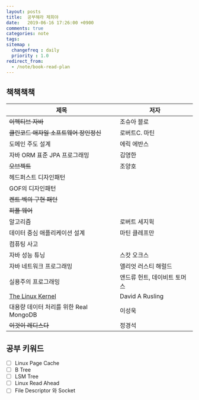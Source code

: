 ```yaml
---
layout: posts
title:  공부해라 제희야
date:   2019-06-16 17:26:00 +0900
comments: true
categories: note
tags:
sitemap :
  changefreq : daily
  priority : 1.0
redirect_from:
  - /note/book-read-plan
---
```


## 책책책책

제목 | 저자 
--- | --- 
~~이펙티브 자바~~ |  조슈아 블로 
~~클린코드 애자일 소프트웨어 장인정신~~ | 로버트C. 마틴 
도메인 주도 설계 | 에릭 에반스 
자바 ORM 표준 JPA 프로그래밍 | 김영한
~~오브젝트~~ | 조양호
헤드퍼스트 디자인패턴 | 
GOF의 디자인패턴 |  
~~켄트 벡의 구현 패턴~~ |
~~피플 웨어~~ |
알고리즘 | 로버트 세지윅
데이터 중심 애플리케이션 설계 | 마틴 클레프만
컴퓨팅 사고 | 
자바 성능 튜닝 | 스캇 오크스
자바 네트워크 프로그래밍 | 앨리엇 러스티 해럴드
실용주의 프로그래밍 | 앤드류 헌트, 데이비트 토머스
[The Linux Kernel](http://wiki.kldp.org/Translations/html/The_Linux_Kernel-KLDP/tlkindex.html) | David A Rusling
대용량 데이터 처리를 위한 Real MongoDB | 이성욱
~~이것이 레디스다~~ | 정경석


## 공부 키워드
- [ ] Linux Page Cache
- [ ] B Tree
- [ ] LSM Tree
- [ ] Linux Read Ahead 
- [ ] File Descriptor 와 Socket
